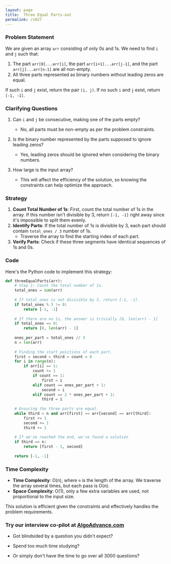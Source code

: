 ```yaml
---
layout: page
title:  Three Equal Parts-out
permalink: /s927
---
```


### Problem Statement
We are given an array `arr` consisting of only 0s and 1s. We need to find `i` and `j` such that:
1. The part `arr[0]...arr[i]`, the part `arr[i+1]...arr[j-1]`, and the part `arr[j]...arr[n-1]` are all non-empty.
2. All three parts represented as binary numbers without leading zeros are equal.

If such `i` and `j` exist, return the pair `(i, j)`. If no such `i` and `j` exist, return `[-1, -1]`.

### Clarifying Questions
1. Can `i` and `j` be consecutive, making one of the parts empty? 
   - No, all parts must be non-empty as per the problem constraints.

2. Is the binary number represented by the parts supposed to ignore leading zeros?
   - Yes, leading zeros should be ignored when considering the binary numbers.

3. How large is the input array?
   - This will affect the efficiency of the solution, so knowing the constraints can help optimize the approach.

### Strategy
1. **Count Total Number of 1s**: First, count the total number of 1s in the array. If this number isn't divisible by 3, return `[-1, -1]` right away since it's impossible to split them evenly.
2. **Identify Parts**: If the total number of 1s is divisible by 3, each part should contain `total_ones / 3` number of 1s.
   - Traverse the array to find the starting index of each part.
3. **Verify Parts**: Check if these three segments have identical sequences of 1s and 0s.

### Code

Here's the Python code to implement this strategy:

```python
def threeEqualParts(arr):
    # Step 1: Count the total number of 1s.
    total_ones = sum(arr)
    
    # If total_ones is not divisible by 3, return [-1, -1].
    if total_ones % 3 != 0:
        return [-1, -1]
    
    # If there are no 1s, the answer is trivially [0, len(arr) - 1]
    if total_ones == 0:
        return [0, len(arr) - 1]
    
    ones_per_part = total_ones // 3
    n = len(arr)
    
    # Finding the start positions of each part.
    first = second = third = count = 0
    for i in range(n):
        if arr[i] == 1:
            count += 1
            if count == 1:
                first = i
            elif count == ones_per_part + 1:
                second = i
            elif count == 2 * ones_per_part + 1:
                third = i
    
    # Ensuring the three parts are equal.
    while third < n and arr[first] == arr[second] == arr[third]:
        first += 1
        second += 1
        third += 1
    
    # If we've reached the end, we've found a solution
    if third == n:
        return [first - 1, second]
    
    return [-1, -1]
```

### Time Complexity
- **Time Complexity**: O(n), where `n` is the length of the array. We traverse the array several times, but each pass is O(n).
- **Space Complexity**: O(1), only a few extra variables are used, not proportional to the input size.

This solution is efficient given the constraints and effectively handles the problem requirements.


### Try our interview co-pilot at [AlgoAdvance.com](https://algoAdvance.com)

- Got blindsided by a question you didn't expect?

- Spend too much time studying?

- Or simply don't have the time to go over all 3000 questions?

